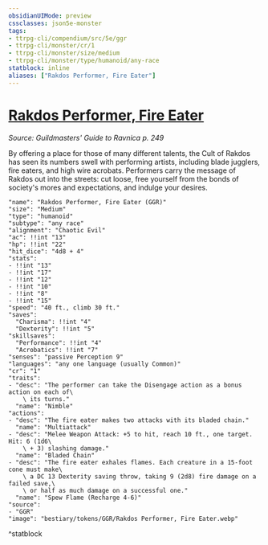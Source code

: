 ```yaml
---
obsidianUIMode: preview
cssclasses: json5e-monster
tags:
- ttrpg-cli/compendium/src/5e/ggr
- ttrpg-cli/monster/cr/1
- ttrpg-cli/monster/size/medium
- ttrpg-cli/monster/type/humanoid/any-race
statblock: inline
aliases: ["Rakdos Performer, Fire Eater"]
---
```

# [Rakdos Performer, Fire Eater](3-Compendium\CLI\bestiary\humanoid/rakdos-performer-fire-eater-ggr.md)
*Source: Guildmasters' Guide to Ravnica p. 249*  

By offering a place for those of many different talents, the Cult of Rakdos has seen its numbers swell with performing artists, including blade jugglers, fire eaters, and high wire acrobats. Performers carry the message of Rakdos out into the streets: cut loose, free yourself from the bonds of society's mores and expectations, and indulge your desires.

```statblock
"name": "Rakdos Performer, Fire Eater (GGR)"
"size": "Medium"
"type": "humanoid"
"subtype": "any race"
"alignment": "Chaotic Evil"
"ac": !!int "13"
"hp": !!int "22"
"hit_dice": "4d8 + 4"
"stats":
- !!int "13"
- !!int "17"
- !!int "12"
- !!int "10"
- !!int "8"
- !!int "15"
"speed": "40 ft., climb 30 ft."
"saves":
  "Charisma": !!int "4"
  "Dexterity": !!int "5"
"skillsaves":
  "Performance": !!int "4"
  "Acrobatics": !!int "7"
"senses": "passive Perception 9"
"languages": "any one language (usually Common)"
"cr": "1"
"traits":
- "desc": "The performer can take the Disengage action as a bonus action on each of\
    \ its turns."
  "name": "Nimble"
"actions":
- "desc": "The fire eater makes two attacks with its bladed chain."
  "name": "Multiattack"
- "desc": "Melee Weapon Attack: +5 to hit, reach 10 ft., one target. Hit: 6 (1d6\
    \ + 3) slashing damage."
  "name": "Bladed Chain"
- "desc": "The fire eater exhales flames. Each creature in a 15-foot cone must make\
    \ a DC 13 Dexterity saving throw, taking 9 (2d8) fire damage on a failed save,\
    \ or half as much damage on a successful one."
  "name": "Spew Flame (Recharge 4-6)"
"source":
- "GGR"
"image": "bestiary/tokens/GGR/Rakdos Performer, Fire Eater.webp"
```
^statblock